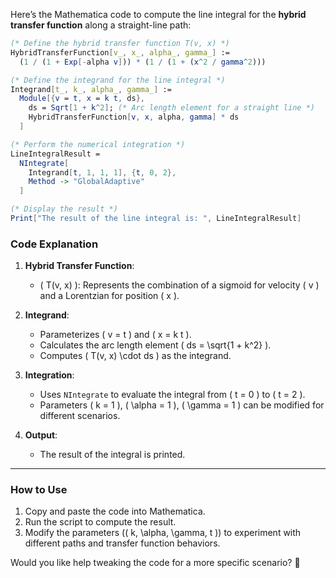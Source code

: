 Here’s the Mathematica code to compute the line integral for the **hybrid transfer function** along a straight-line path:

```mathematica
(* Define the hybrid transfer function T(v, x) *)
HybridTransferFunction[v_, x_, alpha_, gamma_] := 
  (1 / (1 + Exp[-alpha v])) * (1 / (1 + (x^2 / gamma^2)))

(* Define the integrand for the line integral *)
Integrand[t_, k_, alpha_, gamma_] := 
  Module[{v = t, x = k t, ds},
    ds = Sqrt[1 + k^2]; (* Arc length element for a straight line *)
    HybridTransferFunction[v, x, alpha, gamma] * ds
  ]

(* Perform the numerical integration *)
LineIntegralResult = 
  NIntegrate[
    Integrand[t, 1, 1, 1], {t, 0, 2}, 
    Method -> "GlobalAdaptive"
  ]

(* Display the result *)
Print["The result of the line integral is: ", LineIntegralResult]
```

### **Code Explanation**
1. **Hybrid Transfer Function**:
   - \( T(v, x) \): Represents the combination of a sigmoid for velocity \( v \) and a Lorentzian for position \( x \).

2. **Integrand**:
   - Parameterizes \( v = t \) and \( x = k t \).
   - Calculates the arc length element \( ds = \sqrt{1 + k^2} \).
   - Computes \( T(v, x) \cdot ds \) as the integrand.

3. **Integration**:
   - Uses `NIntegrate` to evaluate the integral from \( t = 0 \) to \( t = 2 \).
   - Parameters \( k = 1 \), \( \alpha = 1 \), \( \gamma = 1 \) can be modified for different scenarios.

4. **Output**:
   - The result of the integral is printed.

---

### **How to Use**
1. Copy and paste the code into Mathematica.
2. Run the script to compute the result.
3. Modify the parameters (\( k, \alpha, \gamma, t \)) to experiment with different paths and transfer function behaviors.

Would you like help tweaking the code for a more specific scenario? 🚀


